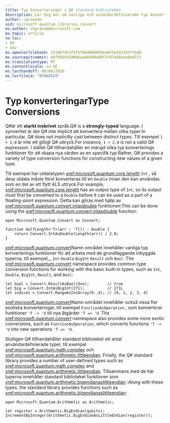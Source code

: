```yaml
---
title: Typ konverteringar i Q# standard biblioteken
description: Lär dig mer om vanliga och användardefinierade typ konverterings funktioner i Q# standard biblioteken.
author: cgranade
uid: microsoft.quantum.libraries.convert
ms.author: chgranad@microsoft.com
ms.topic: article
no-loc:
- Q#
- $$v
ms.openlocfilehash: 2319bf453f5fbf6bd068859ea65562423d3ff4d0
ms.sourcegitcommit: 6bf99d93590d6aa80490e88f2fd74dbbee8e0371
ms.translationtype: MT
ms.contentlocale: sv-SE
ms.lasthandoff: 08/06/2020
ms.locfileid: "87868529"
---
```

# <a name="type-conversions"></a><span data-ttu-id="02cbb-103">Typ konverteringar</span><span class="sxs-lookup"><span data-stu-id="02cbb-103">Type Conversions</span></span> #

<span data-ttu-id="02cbb-104">Q#är ett **starkt inskrivet** språk.</span><span class="sxs-lookup"><span data-stu-id="02cbb-104">Q# is a **strongly-typed** language.</span></span>
<span data-ttu-id="02cbb-105">I synnerhet är det Q# inte implicit att konvertera mellan olika typer.</span><span class="sxs-lookup"><span data-stu-id="02cbb-105">In particular, Q# does not implicitly cast between distinct types.</span></span> <span data-ttu-id="02cbb-106">Till exempel `1 + 2.0` är inte ett giltigt Q# uttryck.</span><span class="sxs-lookup"><span data-stu-id="02cbb-106">For instance, `1 + 2.0` is not a valid Q# expression.</span></span>
<span data-ttu-id="02cbb-107">I stället Q# tillhandahåller en mängd olika typ konverterings funktioner för att skapa nya värden av en specifik typ.</span><span class="sxs-lookup"><span data-stu-id="02cbb-107">Rather, Q# provides a variety of type conversion functions for constructing new values of a given type.</span></span>

<span data-ttu-id="02cbb-108">Till exempel har utdatatypen <xref:microsoft.quantum.core.length> `Int` , så dess utdata måste först konverteras till en `Double` innan den kan användas som en del av ett flytt ALS uttryck.</span><span class="sxs-lookup"><span data-stu-id="02cbb-108">For example, <xref:microsoft.quantum.core.length> has an output type of `Int`, so its output must first be converted to a `Double` before it can be used as a part of a floating-point expression.</span></span>
<span data-ttu-id="02cbb-109">Detta kan göras med hjälp av <xref:microsoft.quantum.convert.intasdouble> funktionen:</span><span class="sxs-lookup"><span data-stu-id="02cbb-109">This can be done using the <xref:microsoft.quantum.convert.intasdouble> function:</span></span>

```qsharp
open Microsoft.Quantum.Convert as Convert;

function HalfLength<'T>(arr : 'T[]) : Double {
    return Convert.IntAsDouble(Length(arr)) / 2.0;
}
```

<span data-ttu-id="02cbb-110"><xref:microsoft.quantum.convert>Namn området innehåller vanliga typ konverterings funktioner för att arbeta med de grundläggande inbyggda typerna, till exempel,,, `Int` `Double` `BigInt` `Result` och `Bool` :</span><span class="sxs-lookup"><span data-stu-id="02cbb-110">The <xref:microsoft.quantum.convert> namespace provides common type conversion functions for working with the basic built-in types, such as `Int`, `Double`, `BigInt`, `Result`, and `Bool`:</span></span>

```qsharp
let bool = Convert.ResultAsBool(One);        // true
let big = Convert.IntAsBigInt(271);          // 271L
let indices = Convert.RangeAsIntArray(0..4); // [0, 1, 2, 3, 4]
```

<span data-ttu-id="02cbb-111"><xref:microsoft.quantum.convert>Namn området innehåller också vissa fler exotiska konverteringar, till exempel `FunctionAsOperation` , som konverterar funktioner `'T -> 'U` till nya åtgärder `'T => 'U` .</span><span class="sxs-lookup"><span data-stu-id="02cbb-111">The <xref:microsoft.quantum.convert> namespace also provides some more exotic conversions, such as `FunctionAsOperation`, which converts functions `'T -> 'U` into new operations `'T => 'U`.</span></span>

<span data-ttu-id="02cbb-112">Slutligen Q# tillhandahåller standard biblioteket ett antal användardefinierade typer, till exempel <xref:microsoft.quantum.math.complex> och <xref:microsoft.quantum.arithmetic.littleendian> .</span><span class="sxs-lookup"><span data-stu-id="02cbb-112">Finally, the Q# standard library provides a number of user-defined types such as <xref:microsoft.quantum.math.complex> and <xref:microsoft.quantum.arithmetic.littleendian>.</span></span>
<span data-ttu-id="02cbb-113">Tillsammans med de här typerna innehåller standard biblioteket funktioner som <xref:microsoft.quantum.arithmetic.bigendianaslittleendian> :</span><span class="sxs-lookup"><span data-stu-id="02cbb-113">Along with these types, the standard library provides functions such as <xref:microsoft.quantum.arithmetic.bigendianaslittleendian>:</span></span>

```Q#
open Microsoft.Quantum.Arithmetic as Arithmetic;

let register = Arithmetic.BigEndian(qubits);
IncrementByInteger(Arithmetic.BigEndianAsLittleEndian(register));
```
